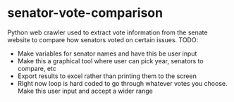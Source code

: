 # senator-vote-comparison
Python web crawler used to extract vote information from the senate website to compare how senators voted on certain issues.
TODO:
- Make variables for senator names and have this be user input
- Make this a graphical tool where user can pick year, senators to compare, etc
- Export results to excel rather than printing them to the screen
- RIght now loop is hard coded to go through whatever votes you choose. Make this user input and accept a wider range

